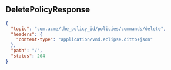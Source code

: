 ## DeletePolicyResponse

```json
{
  "topic": "com.acme/the_policy_id/policies/commands/delete",
  "headers": {
    "content-type": "application/vnd.eclipse.ditto+json"
  },
  "path": "/",
  "status": 204
}
```
